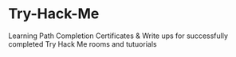 # Try-Hack-Me
Learning Path Completion Certificates & Write ups for successfully completed Try Hack Me rooms and tutuorials 
